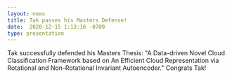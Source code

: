 ```yaml
---
layout: news
title: Tak passes his Masters Defense!
date:  2020-12-15 1:13:16 -0700
type: presentation
---
```

Tak successfully defended his Masters Thesis: "A Data-driven Novel Cloud Classification Framework based on An Efficient Cloud Representation via Rotational and Non-Rotational Invariant Autoencoder." Congrats Tak!